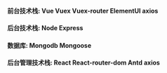 ﻿#### 前台技术栈: Vue Vuex Vuex-router ElementUI axios 
#### 后台技术栈: Node Express
#### 数据库: Mongodb Mongoose
#### 后台管理技术栈: React React-router-dom Antd axios

